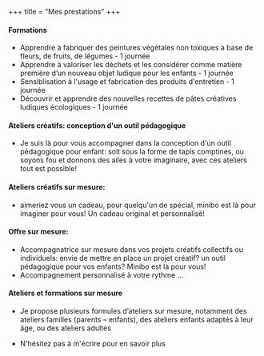 +++
title = "Mes prestations"
+++

#### Formations

* Apprendre à fabriquer des peintures végétales non toxiques à base de fleurs, de fruits, de légumes - 1  journée
* Apprendre à valoriser les déchets et les considérer comme matière première d’un nouveau objet ludique pour les enfants - 1 journée
* Sensiblisation à l'usage et fabrication des produits d'entretien - 1 journée
* Découvrir et apprendre des nouvelles recettes de pâtes créatives ludiques écologiques - 1 journée

#### Ateliers créatifs: conception d'un outil pédagogique 

* Je suis là pour vous accompagner dans la conception d'un outil pédagogique pour enfant: soit sous la forme de tapis comptines, ou soyons fou et donnons des ailes à votre imaginaire, avec ces ateliers tout est possible!

#### Ateliers créatifs sur mesure: 
* aimeriez vous un cadeau, pour quelqu'un de spécial, minibo est là pour imaginer pour vous! Un cadeau original et personnalisé!  

#### Offre sur mesure: 
* Accompagnatrice sur mesure dans vos projets créatifs collectifs ou individuels: envie de mettre en place un projet créatif? un outil pédagogique pour vos enfants? Minibo est là pour vous! 
* Accompagnement personnalisé à votre rythme ...

#### Ateliers et formations sur mesure
* Je propose plusieurs formules d’ateliers sur mesure, notamment des ateliers familles
(parents – enfants), des ateliers enfants adaptés à leur âge, ou des ateliers adultes

* N'hésitez pas à m'écrire pour en savoir plus